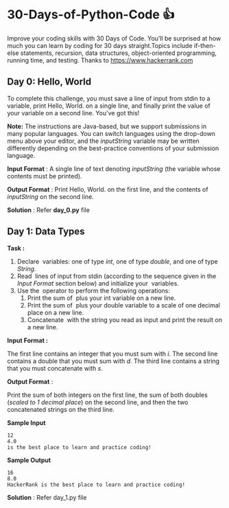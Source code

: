 # 30-Days-of-Python-Code :thumbsup:
 Improve your coding skills with 30 Days of Code. You’ll be surprised at how much you can learn by coding for 30 days straight.Topics include if-then-else statements, recursion, data structures, object-oriented programming, running time, and testing. Thanks to https://www.hackerrank.com
 
## Day 0: Hello, World
 To complete this challenge, you must save a line of input from stdin to a variable, print Hello, World. on a single line, and finally print the value of your variable on a second line.
You've got this!

**Note:** The instructions are Java-based, but we support submissions in many popular languages. You can switch languages using the drop-down menu above your editor, and the *inputString*
variable may be written differently depending on the best-practice conventions of your submission language.

**Input Format** : 
A single line of text denoting *inputString* (the variable whose contents must be printed).

**Output Format** : 
Print Hello, World. on the first line, and the contents of *inputString* on the second line.

**Solution** : Refer **day_0.py** file

## Day 1: Data Types
**Task :**
<ol>
<li>Declare <span style="font-size: 100%; display: inline-block;" class="MathJax_SVG" id="MathJax-Element-4-Frame"></span> variables: one of type <em>int</em>, one of type <em>double</em>, and one of type <em>String</em>. </li>
<li>Read <span style="font-size: 100%; display: inline-block;" class="MathJax_SVG" id="MathJax-Element-5-Frame"></span> lines of input from stdin (according to the sequence given in the <em>Input Format</em> section below) and initialize your <span style="font-size: 100%; display: inline-block;" class="MathJax_SVG" id="MathJax-Element-6-Frame"></span> variables. </li>
<li>Use the <span style="font-size: 100%; display: inline-block;" class="MathJax_SVG" id="MathJax-Element-7-Frame"></span> operator to perform the following operations: <br>
<ol><li>Print the sum of <span style="font-size: 100%; display: inline-block;" class="MathJax_SVG" id="MathJax-Element-8-Frame"></span> plus your int variable on a new line.</li>
<li>Print the sum of <span style="font-size: 100%; display: inline-block;" class="MathJax_SVG" id="MathJax-Element-9-Frame"></span> plus your double variable to a scale of one decimal place on a new line.</li>
<li>Concatenate <span style="font-size: 100%; display: inline-block;" class="MathJax_SVG" id="MathJax-Element-10-Frame"></span> with the string you read as input and print the result on a new line. </li></ol></li>
</ol>

**Input Format :**

The first line contains an integer that you must sum with *i*.
The second line contains a double that you must sum with *d*.
The third line contains a string that you must concatenate with *s*.

**Output Format** :

Print the sum of both integers on the first line, the sum of both doubles (*scaled to 1 decimal place*) on the second line, and then the two concatenated strings on the third line.

<div class="challenge_sample_input"><div class="msB challenge_sample_input_title"><p><strong>Sample Input</strong></p></div><div class="msB challenge_sample_input_body"><div class="hackdown-content"><pre><code>12
4.0
is the best place to learn and practice coding!
</code></pre></div></div></div>

<div class="challenge_sample_output"><div class="msB challenge_sample_output_title"><p><strong>Sample Output</strong></p></div><div class="msB challenge_sample_output_body"><div class="hackdown-content"><pre><code>16
8.0
HackerRank is the best place to learn and practice coding!
</code></pre></div></div></div>

**Solution** : Refer day_1.py file
